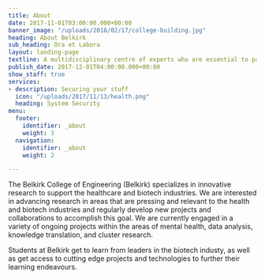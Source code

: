 ```yaml
---
title: About
date: 2017-11-01T03:00:00.000+00:00
banner_image: "/uploads/2018/02/17/college-building.jpg"
heading: About Belkirk
sub_heading: Ora et Labora
layout: landing-page
textline: A multidisciplinary centre of experts who are essential to patient-oriente894265arch.
publish_date: 2017-12-01T04:00:00.000+00:00
show_staff: true
services:
- description: Securing your stuff
  icon: "/uploads/2017/11/13/health.png"
  heading: System Security
menu:
  footer:
    identifier: _about
    weight: 3
  navigation:
    identifier: _about
    weight: 2

---
```

The Belkirk College of Engineering (Belkirk) specializes in innovative research to support the healthcare and biotech industries. We are interested in advancing research in areas that are pressing and relevant to the health and biotech industries and regularly develop new projects and collaborations to accomplish this goal. We are currently engaged in a variety of ongoing projects within the areas of mental health, data analysis, knowledge translation, and cluster research.

Students at Belkirk get to learn from leaders in the biotech industy, as well as get access to cutting edge projects and technologies to further their learning endeavours.
